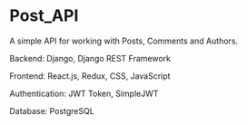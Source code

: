# Post_API

A simple API for working with Posts, Comments and Authors.

Backend: Django, Django REST Framework

Frontend: React.js, Redux, CSS, JavaScript

Authentication: JWT Token, SimpleJWT

Database: PostgreSQL

## 
